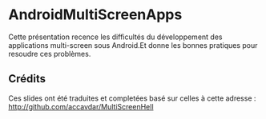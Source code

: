 AndroidMultiScreenApps
===============
Cette présentation recence les difficultés du développement des applications multi-screen sous Android.Et donne les bonnes pratiques pour resoudre ces problèmes.

Crédits
--------

Ces slides ont été traduites et completées  basé sur celles à cette adresse : http://github.com/accavdar/MultiScreenHell
